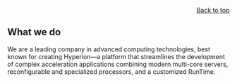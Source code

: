 <div id="readme" class="Box-body readme blob js-code-block-container">
<article class="markdown-body entry-content p-3 p-md-6" itemprop="text">
<p align="right">
<a href="https://github.com/oreol-ag/oreol-web#--advanced-computing-technologies">Back to top</a>
</p>

# What we do
<!-- We are a leading company in advanced computing technologies, specializing in state-of-the-art heterogeneous systems—and best known for creating Hyperion: a computing platform that streamlines the development of complex acceleration applications using advanced servers, reconfigurable and specialized processors, and customized software.

We're a top company in advanced computing, known for Hyperion—a platform that simplifies complex acceleration app development using advanced servers, customizable software, and specialized processors. -->

We are a leading company in advanced computing technologies, best known for creating Hyperion—a platform that streamlines the development of complex acceleration applications combining modern multi-core servers, reconfigurable and specialized processors, and a customized RunTime.
